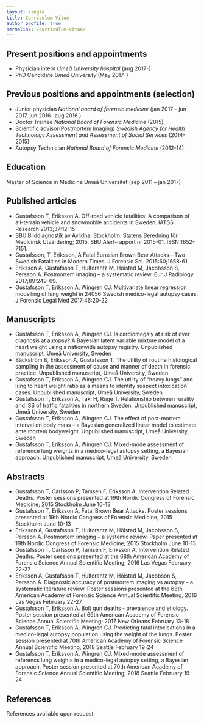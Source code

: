 ```yaml
---
layout: single
title: Curriculum Vitae
author_profile: true
permalink: /curriculum-vitae/
---
```


## Present positions and appointments
* Physician intern	*Umeå University hospital* (aug 2017-)
* PhD Candidate	*Umeå University* (May 2017-)

## Previous positions and appointments (selection)
* Junior physician *National board of forensic medicine* (jan 2017 – jun 2017, jun 2016- aug 2016 )
* Doctor Trainee 	*National Board of Forensic Medicine* (2015)
* Scientific advisor(Postmortem Imaging) *Swedish Agency for Health Technology Assessment and Assessment of Social Services* (2014- 2015)
* Autopsy Technician *National Board of Forensic Medicine* (2012-14)


##	Education

Master of Science in Medicine	Umeå Universitet (sep 2011 – jan 2017)

## 	Published articles 

*	Gustafsson T, Eriksson A. Off-road vehicle fatalities: A comparison of all-terrain vehicle and snowmobile accidents in Sweden. IATSS Research 2013;37:12-15
*	SBU Bilddiagnostik av Avlidna. Stockholm. Statens Beredning för Medicinsk Utvärdering; 2015. SBU Alert-rapport nr 2015-01. ISSN 1652-7151.
*	Gustafsson, T, Eriksson, A Fatal Eurasian Brown Bear Attacks—Two Swedish Fatalities in Modern Times. J Forensic Sci. 2015:60;1658-61
*	Eriksson A, Gustafsson T, Hultcrantz M, Höistad M, Jacobsson S, Persson A. Postmortem imaging – a systematic review. Eur J Radiology 2017;89:249-69.
*	Gustafsson T, Eriksson A, Wingren CJ. Multivariate linear regression modelling of lung weight in 24056 Swedish medico-legal autopsy cases. J Forensic Legal Med 2017;46:20-22

## 	Manuscripts
*	Gustafsson T, Eriksson A, Wingren CJ. Is cardiomegaly at risk of over diagnosis at autopsy? A Bayesian latent variable mixture model of a heart weight using a nationwide autopsy registry. Unpublished manuscript, Umeå University, Sweden
*	Bäckström B, Eriksson A, Gustafsson T. The utility of routine histological sampling in the assessment of cause and manner of death in forensic practice. Unpublished manuscript, Umeå University, Sweden
*	Gustafsson T, Eriksson A, Wingren CJ. The utility of “heavy lungs” and lung to heart weight ratio as a means to identify suspect intoxication cases. Unpublished manuscript, Umeå University, Sweden
*	Gustafsson T, Eriksson A, Taki H, Ruge T. Relationship between rurality and ISS of traffic fatalities in northern Sweden. Unpublished manuscript, Umeå University, Sweden
*	Gustafsson T, Eriksson A, Wingren CJ. The effect of post-mortem interval on body mass – a Bayesian generalized linear model to estimate ante mortem bodyweight. Unpublished manuscript, Umeå University, Sweden
*	Gustafsson T, Eriksson A, Wingren CJ. Mixed-mode assessment of reference lung weights in a medico-legal autopsy setting, a Bayesian approach. Unpublished manuscript, Umeå University, Sweden


## 	Abstracts

*	Gustafsson T, Carlsson P, Tamsen F, Eriksson A. Intervention Related Deaths. Poster sessions presented at 19th Nordic Congress of Forensic Medicine; 2015 Stockholm June 10-13
*	Gustafsson T, Eriksson A. Fatal Brown Bear Attacks. Poster sessions presented at 19th Nordic Congress of Forensic Medicine; 2015 Stockholm June 10-13
*	Eriksson A, Gustafsson T, Hultcrantz M, Hölstad M, Jacobsson S, Persson A. Postmortem imaging – a systemic review. Paper presented at 19th Nordic Congress of Forensic Medicine; 2015 Stockholm June 10-13
* Gustafsson T, Carlsson P, Tamsen F, Eriksson A. Intervention Related Deaths. Poster sessions presented at the 68th American Academy of Forensic Science Annual Scientific Meeting; 2016 Las Vegas February 22-27 
*	Eriksson A, Gustafsson T, Hultcrantz M, Höistad M, Jacobson S, Persson A. Diagnostic accuracy of postmortem imaging vs autopsy – a systematic literature review. Poster sessions presented at the 68th American Academy of Forensic Science Annual Scientific Meeting; 2016 Las Vegas February 22-27
*	Gustafsson T, Eriksson A. Bolt gun deaths - prevalence and etiology. Poster session presented at 69th American Academy of Forensic Science Annual Scientific Meeting; 2017 New Orleans February 13-18
*	Gustafsson T, Eriksson A.  Wingren CJ. Predicting fatal intoxications in a medico-legal autopsy population using the weight of the lungs. Poster session presented at 70th American Academy of Forensic Science Annual Scientific Meeting; 2018 Seattle February 19-24
*	Gustafsson T, Eriksson A.  Wingren CJ. Mixed-mode assessment of referencs lung weights in a medico-legal autopsy setting, a Bayesian approach. Poster session presented at 70th American Academy of Forensic Science Annual Scientific Meeting; 2018 Seattle February 19-24

##	References

References available upon request.
